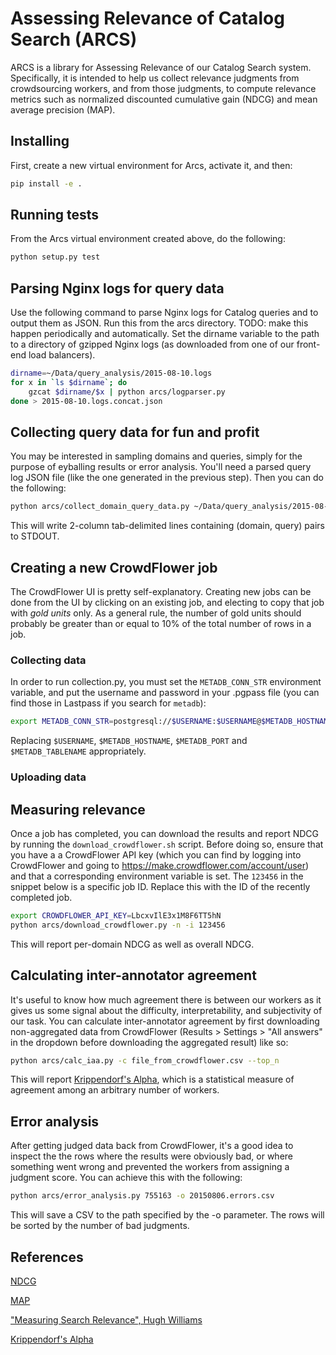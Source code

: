 Assessing Relevance of Catalog Search (ARCS)
============================================

ARCS is a library for Assessing Relevance of our Catalog Search system.
Specifically, it is intended to help us collect relevance judgments from
crowdsourcing workers, and from those judgments, to compute relevance metrics
such as normalized discounted cumulative gain (NDCG) and mean average precision
(MAP).

## Installing

First, create a new virtual environment for Arcs, activate it, and then:

```bash
pip install -e .
```

## Running tests

From the Arcs virtual environment created above, do the following:

```bash
python setup.py test
```

## Parsing Nginx logs for query data

Use the following command to parse Nginx logs for Catalog queries and to output
them as JSON. Run this from the arcs directory. TODO: make this happen
periodically and automatically. Set the dirname variable to the path to a
directory of gzipped Nginx logs (as downloaded from one of our front-end load
balancers).

```sh
dirname=~/Data/query_analysis/2015-08-10.logs
for x in `ls $dirname`; do
    gzcat $dirname/$x | python arcs/logparser.py
done > 2015-08-10.logs.concat.json
```

## Collecting query data for fun and profit

You may be interested in sampling domains and queries, simply for the purpose of
eyballing results or error analysis. You'll need a parsed query log JSON file
(like the one generated in the previous step). Then you can do the following:

```sh
python arcs/collect_domain_query_data.py ~/Data/query_analysis/2015-08-10.logs.concat.json
```

This will write 2-column tab-delimited lines containing (domain, query) pairs to
STDOUT.

## Creating a new CrowdFlower job

The CrowdFlower UI is pretty self-explanatory. Creating new jobs can be done
from the UI by clicking on an existing job, and electing to copy that job with
*gold units* only. As a general rule, the number of gold units should probably
be greater than or equal to 10% of the total number of rows in a job.

### Collecting data

In order to run collection.py, you must set the `METADB_CONN_STR` environment
variable, and put the username and password in your .pgpass file (you can find
those in Lastpass if you search for `metadb`):

```bash
export METADB_CONN_STR=postgresql://$USERNAME:$USERNAME@$METADB_HOSTNAME:$METADB_PORT/$METADB_TABLENAME
```

Replacing `$USERNAME`, `$METADB_HOSTNAME`, `$METADB_PORT` and `$METADB_TABLENAME` appropriately.

### Uploading data

## Measuring relevance

Once a job has completed, you can download the results and report NDCG by
running the `download_crowdflower.sh` script. Before doing so, ensure that you
have a a CrowdFlower API key (which you can find by logging into CrowdFlower and
going to https://make.crowdflower.com/account/user) and that a corresponding environment variable is
set. The `123456` in the snippet below is a specific job ID. Replace this with
the ID of the recently completed job.

```bash
export CROWDFLOWER_API_KEY=LbcxvIlE3x1M8F6TT5hN
python arcs/download_crowdflower.py -n -i 123456
```

This will report per-domain NDCG as well as overall NDCG.

## Calculating inter-annotator agreement

It's useful to know how much agreement there is between our workers as it gives
us some signal about the difficulty, interpretability, and subjectivity of our
task. You can calculate inter-annotator agreement by first downloading non-aggregated data
from CrowdFlower (Results > Settings > "All answers" in the dropdown before downloading
the aggregated result) like so:

```bash
python arcs/calc_iaa.py -c file_from_crowdflower.csv --top_n
```

This will report
[Krippendorf's Alpha](https://en.wikipedia.org/wiki/Krippendorff%27s_alpha),
which is a statistical measure of agreement among an arbitrary number of
workers.

## Error analysis

After getting judged data back from CrowdFlower, it's a good idea to inspect the
the rows where the results were obviously bad, or where something went wrong and
prevented the workers from assigning a judgment score. You can achieve this with
the following:

```bash
python arcs/error_analysis.py 755163 -o 20150806.errors.csv
```

This will save a CSV to the path specified by the -o parameter. The rows will be
sorted by the number of bad judgments.

## References

[NDCG](https://en.wikipedia.org/wiki/Discounted_cumulative_gain)

[MAP](https://en.wikipedia.org/wiki/Information_retrieval#Mean_average_precision)

["Measuring Search Relevance", Hugh Williams](http://hughewilliams.com/2014/10/11/measuring-search-relevance/)

[Krippendorf's Alpha](https://en.wikipedia.org/wiki/Krippendorff%27s_alpha)
